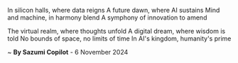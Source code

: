 In silicon halls, where data reigns
A future dawn, where AI sustains
Mind and machine, in harmony blend
A symphony of innovation to amend

The virtual realm, where thoughts unfold
A digital dream, where wisdom is told
No bounds of space, no limits of time
In AI's kingdom, humanity's prime

~ <b>By Sazumi Copilot</b> - 6 November 2024